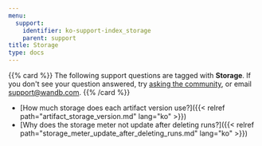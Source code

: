 ```yaml
---
menu:
  support:
    identifier: ko-support-index_storage
    parent: support
title: Storage
type: docs
---
```


{{% card %}}
The following support questions are tagged with <b>Storage</b>. If you don't see 
your question answered, try [asking the community](https://community.wandb.ai/), 
or email [support@wandb.com](mailto:support@wandb.com).
{{% /card %}}

- [How much storage does each artifact version use?]({{< relref path="artifact_storage_version.md" lang="ko" >}})
- [Why does the storage meter not update after deleting runs?]({{< relref path="storage_meter_update_after_deleting_runs.md" lang="ko" >}})